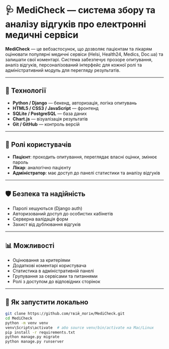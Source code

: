 # 🩺 MediCheck — система збору та аналізу відгуків про електронні медичні сервіси

**MediCheck** — це вебзастосунок, що дозволяє пацієнтам та лікарям оцінювати популярні медичні сервіси (Helsi, Health24, Medics, Doc.ua) та залишати свої коментарі. Система забезпечує прозоре опитування, аналіз відгуків, персоналізований інтерфейс для кожної ролі та адміністративний модуль для перегляду результатів.

---

## 🔧 Технології

- **Python / Django** — бекенд, авторизація, логіка опитувань
- **HTML5 / CSS3 / JavaScript** — фронтенд
- **SQLite / PostgreSQL** — база даних
- **Chart.js** — візуалізація результатів
- **Git / GitHub** — контроль версій

---

## 👤 Ролі користувачів

- **Пацієнт**: проходить опитування, переглядає власні оцінки, змінює пароль
- **Лікар**: аналогічно пацієнту
- **Адміністратор**: має доступ до панелі статистики та аналізу відгуків

---

## 🛡 Безпека та надійність

- Паролі хешуються (Django auth)
- Авторизований доступ до особистих кабінетів
- Серверна валідація форм
- Захист від дублювання відгуків

---

## 📊 Можливості

- Оцінювання за критеріями
- Додаткові коментарі користувача
- Статистика в адміністративній панелі
- Групування за сервісами та питаннями
- Ролі з доступом до відповідних сторінок


---

## 🔗 Як запустити локально

```bash
git clone https://github.com/твій_логін/MediCheck.git
cd MediCheck
python -m venv venv
venv\Scripts\activate  # або source venv/bin/activate на Mac/Linux
pip install -r requirements.txt
python manage.py migrate
python manage.py runserver
